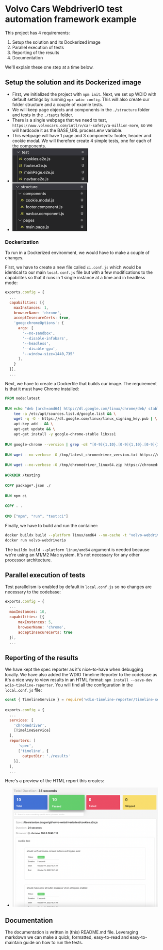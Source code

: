 # Volvo Cars WebdriverIO test automation framework example

This project has 4 requirements:
1. Setup the solution and its Dockerized image
2. Parallel execution of tests
3. Reporting of the results
4. Documentation

We'll explain these one step at a time below.

## Setup the solution and its Dockerized image

- First, we initialized the project with `npm init`. Next, we set up WDIO with default settings by running `npx wdio config`. This will also create our folder structure and a couple of examle tests.
- We will keep page objects and components in the `./structure` folder and tests in the `./tests` folder. 
- There is a single webpage that we need to test, `https://www.volvocars.com/intl/v/car-safety/a-million-more`, so we will hardcode it as the BASE_URL process.env variable. 
- This webpage will have 1 page and 3 components: footer, header and cookie modal. We will therefore create 4 simple tests, one for each of the components.
- ![Tests](./screenshots/tests.png)
- ![Components](./screenshots/components.png)

### Dockerization 

To run in a Dockerized environment, we would have to make a couple of changes. 

First, we have to create a new file called `ci.conf.js` which would be identical to our main `local.conf.js` file but with a few modifications to the capabilites so that it runs in 1 single instance at a time and in headless mode:
```js
exports.config = {
  ...
  capabilities: [{
    maxInstances: 1,
    browserName: 'chrome',
    acceptInsecureCerts: true,
    'goog:chromeOptions': {
      args: [
        '--no-sandbox',
        '--disable-infobars',
        '--headless',
        '--disable-gpu',
        '--window-size=1440,735'
      ],
    }
  }],
  ...
```

Next, we have to create a Dockerfile that builds our image. The requirement is that it must have Chrome installed:
```Dockerfile
FROM node:latest

RUN echo "deb [arch=amd64] http://dl.google.com/linux/chrome/deb/ stable main" | \
    tee -a /etc/apt/sources.list.d/google.list && \
    wget -q -O - https://dl.google.com/linux/linux_signing_key.pub | \
    apt-key add - && \
    apt-get update && \
    apt-get install -y google-chrome-stable libxss1

RUN google-chrome --version | grep -oE "[0-9]{1,10}.[0-9]{1,10}.[0-9]{1,10}" > /tmp/chromebrowser-main-version.txt

RUN wget --no-verbose -O /tmp/latest_chromedriver_version.txt https://chromedriver.storage.googleapis.com/LATEST_RELEASE_$(cat /tmp/chromebrowser-main-version.txt)

RUN wget --no-verbose -O /tmp/chromedriver_linux64.zip https://chromedriver.storage.googleapis.com/$(cat /tmp/latest_chromedriver_version.txt)/chromedriver_linux64.zip && rm -rf /opt/selenium/chromedriver && unzip /tmp/chromedriver_linux64.zip -d /opt/selenium && rm /tmp/chromedriver_linux64.zip && mv /opt/selenium/chromedriver /opt/selenium/chromedriver-$(cat /tmp/latest_chromedriver_version.txt) && chmod 755 /opt/selenium/chromedriver-$(cat /tmp/latest_chromedriver_version.txt) && ln -fs /opt/selenium/chromedriver-$(cat /tmp/latest_chromedriver_version.txt) /usr/bin/chromedriver

WORKDIR /testing

COPY package*.json ./

RUN npm ci

COPY . .

CMD ["npm", "run", "test:ci"]
```

Finally, we have to build and run the container:
```bash
docker buildx build --platform linux/amd64 --no-cache -t "volvo-webdriverio" -f Dockerfile .
docker run volvo-webdriverio
```
The `buildx build --platform linux/amd64` argument is needed because we're using an M1/M2 Mac system. It's not necessary for any other processor architecture.

## Parallel execution of tests

Test parallelism is enabled by default in `local.conf.js` so no changes are necessary to the codebase:
```js
exports.config = {
  ...
  maxInstances: 10,
  capabilities: [{
      maxInstances: 5,
      browserName: 'chrome',
      acceptInsecureCerts: true
  }],
  ...
```

## Reporting of the results

We have kept the spec reporter as it's nice-to-have when debugging locally. We have also added the WDIO Timeline Reporter to the codebase as it's a nice way to view results in an HTML format: `npm install --save-dev wdio-timeline-reporter`. You will find all the configuration in the `local.conf.js` file:

```js
const { TimelineService } = require('wdio-timeline-reporter/timeline-service')

exports.config = {
  ...
  services: [
    'chromedriver', 
    [TimelineService]
  ],
  reporters: [
      'spec', 
      ['timeline', {
        outputDir: './results'
    }],
  ],
  ...
```

Here's a preview of the HTML report this creates:
- ![WDIO Timeline Service report](./screenshots/reporter.png)

## Documentation

The documentation is written in (this) README.md file. Leveraging markdown we can make a quick, formatted, easy-to-read and easy-to-maintain guide on how to run the tests.